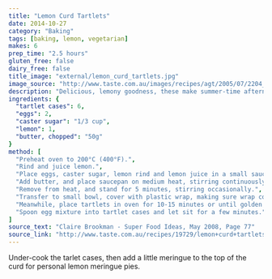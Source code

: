 ```yaml
---
title: "Lemon Curd Tartlets"
date: 2014-10-27
category: "Baking"
tags: [baking, lemon, vegetarian]
makes: 6
prep_time: "2.5 hours"
gluten_free: false
dairy_free: false
title_image: "external/lemon_curd_tartlets.jpg"
image_source: "http://www.taste.com.au/images/recipes/agt/2005/07/2204_l.jpg"
description: "Delicious, lemony goodness, these make summer-time afternoon teas awesome."
ingredients: {
  "tartlet cases": 6,
  "eggs": 2,
  "caster sugar": "1/3 cup",
  "lemon": 1,
  "butter, chopped": "50g"
}
method: [
  "Preheat oven to 200°C (400°F).",
  "Rind and juice lemon.",
  "Place eggs, caster sugar, lemon rind and lemon juice in a small saucepan. Whisk until mixed well.",
  "Add butter, and place saucepan on medium heat, stirring continuously until mixture thickens (coats back of spoon).",
  "Remove from heat, and stand for 5 minutes, stirring occasionally.",
  "Transfer to small bowl, cover with plastic wrap, making sure wrap covers and touches surface. Place in fridge to cool completely.",
  "Meanwhile, place tartlets in oven for 10-15 minutes or until golden on edge. Allow to cool completely.",
  "Spoon egg mixture into tartlet cases and let sit for a few minutes."
]
source_text: "Claire Brookman - Super Food Ideas, May 2008, Page 77"
source_link: "http://www.taste.com.au/recipes/19729/lemon+curd+tartlets"
---
```

Under-cook the tarlet cases, then add a little meringue to the top of the curd
for personal lemon meringue pies.
